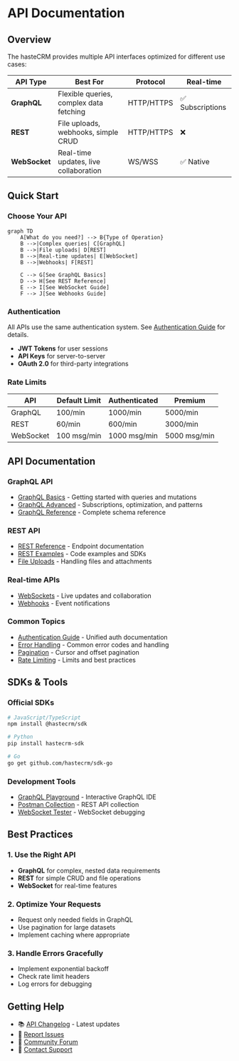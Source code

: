 # API Documentation

## Overview

The hasteCRM provides multiple API interfaces optimized for different use cases:

| API Type | Best For | Protocol | Real-time |
|----------|----------|----------|-----------|
| **GraphQL** | Flexible queries, complex data fetching | HTTP/HTTPS | ✅ Subscriptions |
| **REST** | File uploads, webhooks, simple CRUD | HTTP/HTTPS | ❌ |
| **WebSocket** | Real-time updates, live collaboration | WS/WSS | ✅ Native |

## Quick Start

### Choose Your API

```mermaid
graph TD
    A[What do you need?] --> B{Type of Operation}
    B -->|Complex queries| C[GraphQL]
    B -->|File uploads| D[REST]
    B -->|Real-time updates| E[WebSocket]
    B -->|Webhooks| F[REST]
    
    C --> G[See GraphQL Basics]
    D --> H[See REST Reference]
    E --> I[See WebSocket Guide]
    F --> J[See Webhooks Guide]
```

### Authentication

All APIs use the same authentication system. See [Authentication Guide](./auth-guide.md) for details.

- **JWT Tokens** for user sessions
- **API Keys** for server-to-server
- **OAuth 2.0** for third-party integrations

### Rate Limits

| API | Default Limit | Authenticated | Premium |
|-----|--------------|---------------|---------|
| GraphQL | 100/min | 1000/min | 5000/min |
| REST | 60/min | 600/min | 3000/min |
| WebSocket | 100 msg/min | 1000 msg/min | 5000 msg/min |

## API Documentation

### GraphQL API
- [GraphQL Basics](./graphql/basics.md) - Getting started with queries and mutations
- [GraphQL Advanced](./graphql/advanced.md) - Subscriptions, optimization, and patterns
- [GraphQL Reference](./graphql/reference.md) - Complete schema reference

### REST API  
- [REST Reference](./rest/reference.md) - Endpoint documentation
- [REST Examples](./rest/examples.md) - Code examples and SDKs
- [File Uploads](./rest/file-uploads.md) - Handling files and attachments

### Real-time APIs
- [WebSockets](./websockets.md) - Live updates and collaboration
- [Webhooks](./webhooks.md) - Event notifications

### Common Topics
- [Authentication Guide](./auth-guide.md) - Unified auth documentation
- [Error Handling](./errors.md) - Common error codes and handling
- [Pagination](./pagination.md) - Cursor and offset pagination
- [Rate Limiting](./rate-limiting.md) - Limits and best practices

## SDKs & Tools

### Official SDKs
```bash
# JavaScript/TypeScript
npm install @hastecrm/sdk

# Python
pip install hastecrm-sdk

# Go
go get github.com/hastecrm/sdk-go
```

### Development Tools
- [GraphQL Playground](http://localhost:4000/graphql) - Interactive GraphQL IDE
- [Postman Collection](./tools/postman-collection.json) - REST API collection
- [WebSocket Tester](./tools/websocket-test.html) - WebSocket debugging

## Best Practices

### 1. Use the Right API
- **GraphQL** for complex, nested data requirements
- **REST** for simple CRUD and file operations
- **WebSocket** for real-time features

### 2. Optimize Your Requests
- Request only needed fields in GraphQL
- Use pagination for large datasets
- Implement caching where appropriate

### 3. Handle Errors Gracefully
- Implement exponential backoff
- Check rate limit headers
- Log errors for debugging

## Getting Help

- 📚 [API Changelog](./CHANGELOG.md) - Latest updates
- 🐛 [Report Issues](https://github.com/hastecrm/api/issues)
- 💬 [Community Forum](https://forum.hastecrm.com/api)
- 📧 [Contact Support](mailto:api-support@hastecrm.com)